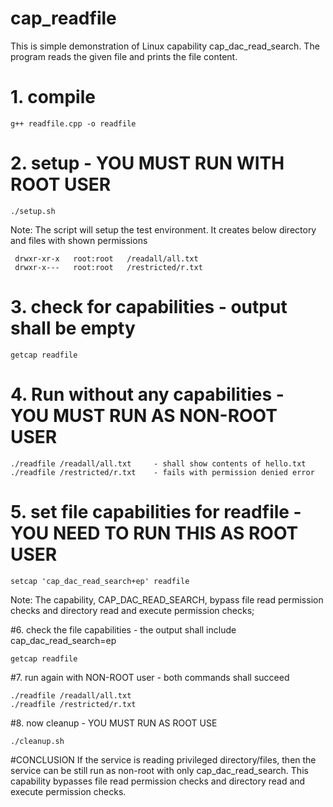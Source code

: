 # cap_readfile
This is simple demonstration of Linux capability cap_dac_read_search. The program reads the given file and prints the file content.


# 1. compile
```c++code
g++ readfile.cpp -o readfile
```

# 2. setup - YOU MUST RUN WITH ROOT USER
```c++code
./setup.sh
```
Note: The script will setup the test environment. It creates below directory and files with shown permissions
```
 drwxr-xr-x   root:root   /readall/all.txt
 drwxr-x---   root:root   /restricted/r.txt
```

# 3. check for capabilities - output shall be empty
```c++code
getcap readfile
```

# 4. Run without any capabilities - YOU MUST RUN AS NON-ROOT USER
```c++code
./readfile /readall/all.txt 	- shall show contents of hello.txt
./readfile /restricted/r.txt 	- fails with permission denied error
```

# 5. set file capabilities for readfile - YOU NEED TO RUN THIS AS ROOT USER
```c++code
setcap 'cap_dac_read_search+ep' readfile
```
Note: The capability, CAP_DAC_READ_SEARCH, bypass file read permission checks and directory read and execute permission checks;

#6. check the file capabilities - the output shall include cap_dac_read_search=ep
```c++code
getcap readfile
```
#7. run again with NON-ROOT user - both commands shall succeed
```c++code
./readfile /readall/all.txt
./readfile /restricted/r.txt
```

#8. now cleanup - YOU MUST RUN AS ROOT USE
```c++code
./cleanup.sh
```

#CONCLUSION
If the service is reading privileged directory/files, then the service can be
still run as non-root with only cap_dac_read_search. This capability bypasses
file read permission checks and directory read and execute permission checks.
